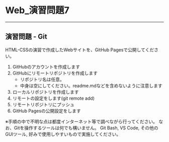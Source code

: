 # Web_演習問題7

---

## 演習問題 - Git

HTML-CSSの演習で作成したWebサイトを、GitHub Pagesで公開してください。

1. GitHubのアカウントを作成します
2. GitHubにリモートリポジトリを作成します
   * リポジトリ名は任意。
   * 中身は空にしてください。readme.mdなどを含めないように注意します
3. ローカルリポジトリを作成します
4. リモートの設定をします(git remote add)
5. リモートリポジトリにプッシュ
6. GitHub Pagesの公開設定をします

※手順の中で不明な点は都度インターネット等で調べながら行ってください。
なお、Gitを操作するツールは何でも構いません。
Git Bash, VS Code, その他のGUIツール, 好みで使用しやすいもので実施してください。
